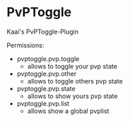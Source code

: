 # PvPToggle
Kaai's PvPToggle-Plugin

Permissions:
- pvptoggle.pvp.toggle
  - allows to toggle your pvp state
- pvptoggle.pvp.other
  - allows to toggle others pvp state
- pvptoggle.pvp.state
  - allows to show yours pvp state
- pvptoggle.pvp.list
  - allows show a global pvplist

